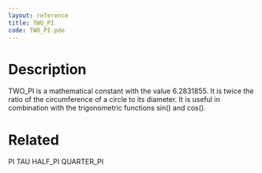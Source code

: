 ```yaml
---
layout: reference
title: TWO_PI
code: TWO_PI.pde
---
```


# Description

TWO_PI is a mathematical constant with the value 6.2831855. It is twice the ratio of the circumference of a circle to its diameter. It is useful in combination with the trigonometric functions sin() and cos(). 

# Related

PI
TAU
HALF_PI
QUARTER_PI
